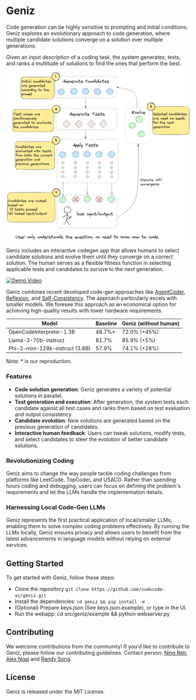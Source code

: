 # Geniz

Code generation can be highly sensitive to prompting and initial conditions. Geniz explores an evolutionary approach to code generation, where multiple candidate solutions converge on a solution over multiple generations.

Given an input description of a coding task, the system generates, tests, and ranks a multitude of solutions to find the ones that perform the best.

![diagram](static/geniz_diagram.png)

Geniz includes an interactive codegen app that allows humans to select candidate solutions and evolve them until they converge on a correct solution. The human serves as a flexible fitness function in selecting applicable tests and candidates to survive to the next generation.

[![Demo Video](static/demo_1.gif)](https://www.youtube.com/watch?v=S_vB7qQ3qs4)

Geniz combines recent developed code-gen approaches like [AgentCoder](https://arxiv.org/abs/2312.13010), [Reflexion](https://arxiv.org/abs/2303.11366), and [Self-Consistency](https://arxiv.org/abs/2203.11171). The approach particularly excels with smaller models. We foresee this approach as an economical option for achieving high-quality results with lower hardware requirements.


| Model                           | Baseline | Geniz (without human) |
| ------------------------------- | -------- | --------------------- |
| OpenCodeInterpreter-1.3B        | 48.7%*   | 72.0% (+45%)          |
| Llama-3-70b-instruct            | 81.7%    | 85.9% (+5%)           |
| Phi-3-mini-128k-instruct (3.8B) | 57.9%    | 74.1% (+28%)          |

Note: * is our reproduction.


###  Features
* **Code solution generation**: Geniz generates a variety of potential solutions in parallel.
* **Test generation and execution**: After generation, the system tests each candidate against all test cases and ranks them based on test evaluation and output consistency.
* **Candidate evolution**: New solutions are generated based on the previous generation of candidates.
* **Interactive human feedback**: Users can tweak solutions, modify tests, and select candidates to steer the evolution of better candidate solutions.

### Revolutionizing Coding
Geniz aims to change the way people tackle coding challenges from platforms like LeetCode, TopCoder, and USACO. Rather than spending hours coding and debugging, users can focus on defining the problem's requirements and let the LLMs handle the implementation details.

### Harnessing Local Code-Gen LLMs
Geniz represents the first practical application of local/smaller LLMs, enabling them to solve complex coding problems effectively. By running the LLMs locally, Geniz ensures privacy and allows users to benefit from the latest advancements in language models without relying on external services.

## Getting Started

To get started with Geniz, follow these steps:

* Clone the repository `git clone https://github.com/sudocode-ai/geniz.git`
* Install the dependencies: `cd geniz && pip install -e .`
* (Optional) Prepare keys.json (See keys.json.example), or type in the UI.
* Run the webapp: cd src/geniz/example && python webserver.py


## Contributing

We welcome contributions from the community! If you'd like to contribute to Geniz, please follow our contributing guidelines.
Contact person: [Ning Ren](https://www.linkedin.com/in/renning22/), [Alex Ngai](https://www.linkedin.com/in/alexngai/) and [Randy Song](https://www.linkedin.com/in/randy-song/).

## License

Geniz is released under the MIT License.
